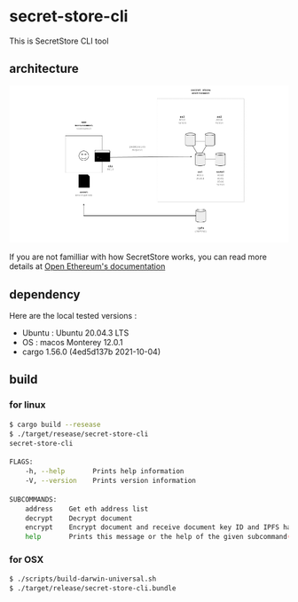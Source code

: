 # secret-store-cli

This is SecretStore CLI tool

## architecture

![picture](picture.png)

If you are not familliar with how SecretStore works, you can read more details at [Open Ethereum's documentation](https://openethereum.github.io/Secret-Store)

## dependency

Here are the local tested versions :

* Ubuntu : Ubuntu 20.04.3 LTS
* OS : macos Monterey 12.0.1
* cargo 1.56.0 (4ed5d137b 2021-10-04)

## build

### for linux

```bash
$ cargo build --resease
$ ./target/resease/secret-store-cli
secret-store-cli

FLAGS:
    -h, --help       Prints help information
    -V, --version    Prints version information

SUBCOMMANDS:
    address    Get eth address list
    decrypt    Decrypt document
    encrypt    Encrypt document and receive document key ID and IPFS hash
    help       Prints this message or the help of the given subcommand(s)
```

### for OSX

```bash
$ ./scripts/build-darwin-universal.sh
$ ./target/release/secret-store-cli.bundle
```
